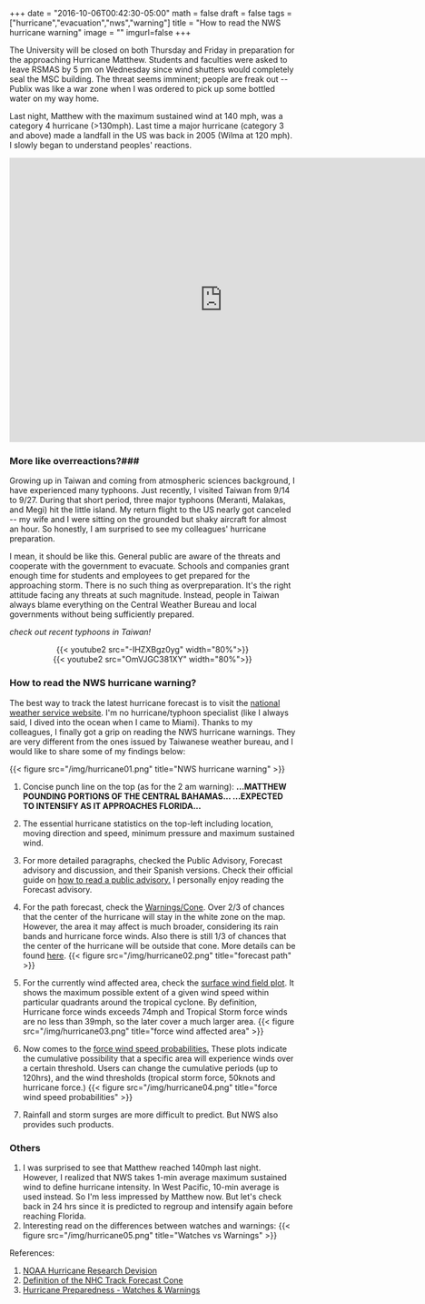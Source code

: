 +++
date = "2016-10-06T00:42:30-05:00"
math = false
draft = false
tags = ["hurricane","evacuation","nws","warning"]
title = "How to read the NWS hurricane warning"
image = ""
imgurl=false
+++

The University will be closed on both Thursday and Friday in preparation for the approaching Hurricane Matthew. Students and faculties were asked to leave RSMAS by 5 pm on Wednesday since wind shutters would completely seal the MSC building. The threat seems imminent; people are freak out -- Publix was like a war zone when I was ordered to pick up some bottled water on my way home. 

<!--more-->

Last night, Matthew with the maximum sustained wind at 140 mph, was a category 4 hurricane (>130mph). Last time a major hurricane (category 3 and above) made a landfall in the US was back in 2005 (Wilma at 120 mph). I slowly began to understand peoples' reactions.

<center>
<iframe src="https://embed.windytv.com/?25.720,-80.271,6,menu,message,marker" width="750" height="500" frameborder="0"></iframe>
</center>

### More like overreactions?###

Growing up in Taiwan and coming from atmospheric sciences background, I have experienced many typhoons.  Just recently, I visited Taiwan from 9/14 to 9/27. During that short period, three major typhoons (Meranti, Malakas, and Megi) hit the little island. My return flight to the US nearly got canceled -- my wife and I were sitting on the grounded but shaky aircraft for almost an hour. So honestly, I am surprised to see my colleagues' hurricane preparation. 

I mean, it should be like this. General public are aware of the threats and cooperate with the government to evacuate. Schools and companies grant enough time for students and employees to get prepared for the approaching storm. There is no such thing as overpreparation. It's the right attitude facing any threats at such magnitude. Instead, people in Taiwan always blame everything on the Central Weather Bureau and local governments without being sufficiently prepared.

*check out recent typhoons in Taiwan!*
<center>
{{< youtube2 src="-IHZXBgz0yg" width="80%">}}
</center>

<center>
{{< youtube2 src="OmVJGC381XY" width="80%">}}
</center>


### How to read the NWS hurricane warning? ###
The best way to track the latest hurricane forecast is to visit the [national weather service website](http://www.nhc.noaa.gov/#MATTHEW).  I'm no hurricane/typhoon specialist (like I always said, I dived into the ocean when I came to Miami). Thanks to my colleagues, I finally got a grip on reading the NWS hurricane warnings. They are very different from the ones issued by Taiwanese weather bureau, and I would like to share some of my findings below:

{{< figure src="/img/hurricane01.png" title="NWS hurricane warning" >}}

1. Concise punch line on the top (as for the 2 am warning): **...MATTHEW POUNDING PORTIONS OF THE CENTRAL BAHAMAS... ...EXPECTED TO INTENSIFY AS IT APPROACHES FLORIDA...**
2. The essential hurricane statistics on the top-left including location, moving direction and speed, minimum pressure and maximum sustained wind. 
3. For more detailed paragraphs, checked the Public Advisory, Forecast advisory and discussion, and their Spanish versions. Check their official guide on [how to read a public advisory.](http://www.nhc.noaa.gov/help/tcp.shtml) I personally enjoy reading the Forecast advisory. 
4. For the path forecast, check the [Warnings/Cone](http://www.nhc.noaa.gov/refresh/graphics_at4+shtml/034341.shtml?5-daynl#contents). Over 2/3 of chances that the center of the hurricane will stay in the white zone on the map. However, the area it may affect is much broader, considering its rain bands and hurricane force winds. Also there is still 1/3 of chances that the center of the hurricane will be outside that cone. More details can be found [here](http://www.nhc.noaa.gov/aboutcone.shtml).
{{< figure src="/img/hurricane02.png" title="forecast path" >}}

5. For the currently wind affected area, check the [surface wind field plot](http://www.nhc.noaa.gov/refresh/graphics_at4+shtml/034341.shtml?radii#contents). It shows the maximum possible extent of a given wind speed within particular quadrants around the tropical cyclone. By definition, Hurricane force winds exceeds 74mph and Tropical Storm force winds are no less than 39mph, so the later cover a much larger area. 
{{< figure src="/img/hurricane03.png" title="force wind affected area" >}}

6. Now comes to the [force wind speed probabilities.](http://www.nhc.noaa.gov/refresh/graphics_at4+shtml/034341.shtml?tswind120#contents) These plots indicate the cumulative possibility that a specific area will experience winds over a certain threshold. Users can change the cumulative periods (up to 120hrs), and the wind thresholds (tropical storm force, 50knots and hurricane force.)
{{< figure src="/img/hurricane04.png" title="force wind speed probabilities" >}}

7. Rainfall and storm surges are more difficult to predict. But NWS also provides such products. 

### Others
1. I was surprised to see that Matthew reached 140mph last night. However, I realized that NWS takes 1-min average maximum sustained wind to define hurricane intensity. In West Pacific, 10-min average is used instead. So I'm less impressed by Matthew now. But let's check back in 24 hrs since it is predicted to regroup and intensify again before reaching Florida.
2. Interesting read on the differences between watches and warnings:
{{< figure src="/img/hurricane05.png" title="Watches vs Warnings" >}}


References:

1. [NOAA Hurricane Research Devision](http://www.aoml.noaa.gov/hrd/tcfaq/A3.html)
2. [Definition of the NHC Track Forecast Cone](http://www.nhc.noaa.gov/aboutcone.shtml)
3. [Hurricane Preparedness - Watches & Warnings](http://www.nhc.noaa.gov/prepare/wwa.php)
